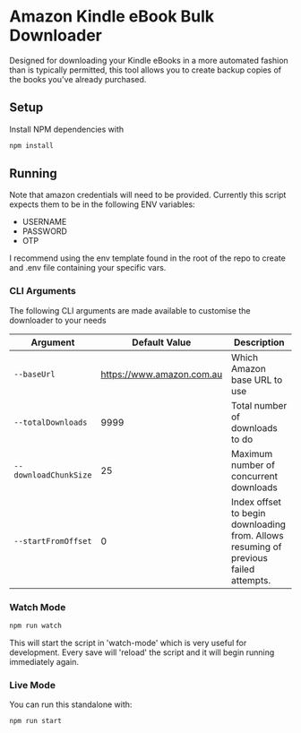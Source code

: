 # Amazon Kindle eBook Bulk Downloader

Designed for downloading your Kindle eBooks in a more automated fashion than is typically permitted, this tool allows you to create backup copies of the books you've already purchased.

## Setup

Install NPM dependencies with

```bash
npm install
```

## Running

Note that amazon credentials will need to be provided. Currently this script expects them to be in the following ENV variables:

-   USERNAME
-   PASSWORD
-   OTP

I recommend using the env template found in the root of the repo to create and .env file containing your specific vars.

### CLI Arguments

The following CLI arguments are made available to customise the downloader to your needs

| Argument              | Default Value             | Description                                                                          |
| --------------------- | ------------------------- | ------------------------------------------------------------------------------------ |
| `--baseUrl`           | https://www.amazon.com.au | Which Amazon base URL to use                                                         |
| `--totalDownloads`    | 9999                      | Total number of downloads to do                                                      |
| `--downloadChunkSize` | 25                        | Maximum number of concurrent downloads                                               |
| `--startFromOffset`   | 0                         | Index offset to begin downloading from. Allows resuming of previous failed attempts. |

### Watch Mode

```bash
npm run watch
```

This will start the script in 'watch-mode' which is very useful for development. Every save will 'reload' the script and it will begin running immediately again.

### Live Mode

You can run this standalone with:

```bash
npm run start
```
